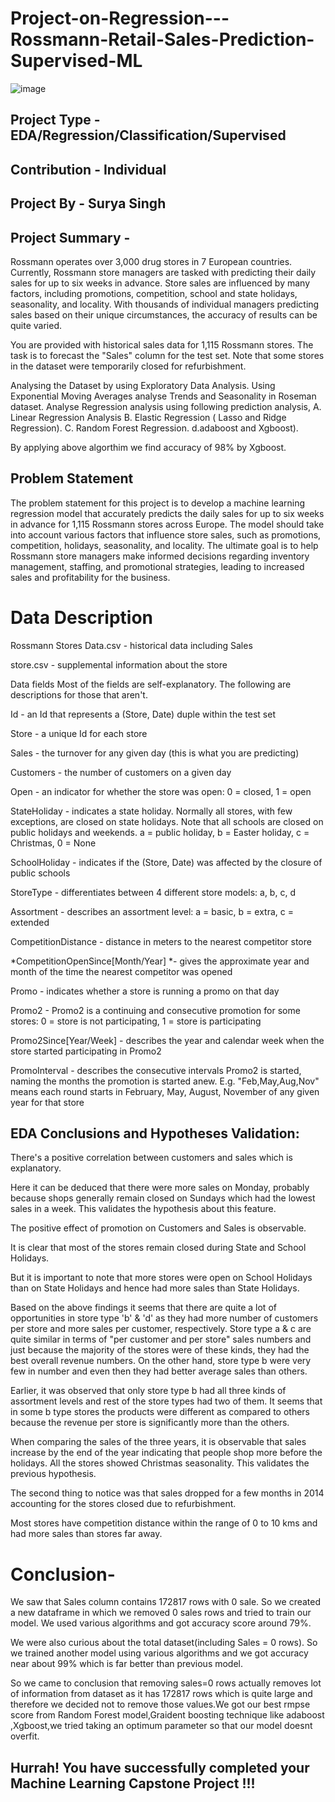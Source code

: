 # Project-on-Regression---Rossmann-Retail-Sales-Prediction-Supervised-ML

![image](https://github.com/user-attachments/assets/b509e3f3-6898-4b0a-9ba6-41a72879f094)

## Project Type - EDA/Regression/Classification/Supervised
## Contribution - Individual
## Project By - Surya Singh

## Project Summary -
Rossmann operates over 3,000 drug stores in 7 European countries. Currently, Rossmann store managers are tasked with predicting their daily sales for up to six weeks in advance. Store sales are influenced by many factors, including promotions, competition, school and state holidays, seasonality, and locality. With thousands of individual managers predicting sales based on their unique circumstances, the accuracy of results can be quite varied.

You are provided with historical sales data for 1,115 Rossmann stores. The task is to forecast the "Sales" column for the test set. Note that some stores in the dataset were temporarily closed for refurbishment.

Analysing the Dataset by using Exploratory Data Analysis. Using Exponential Moving Averages analyse Trends and Seasonality in Roseman dataset. Analyse Regression analysis using following prediction analysis, A. Linear Regression Analysis B. Elastic Regression ( Lasso and Ridge Regression). C. Random Forest Regression. d.adaboost and Xgboost).

By applying above algorthim we find accuracy of 98% by Xgboost.

## Problem Statement

The problem statement for this project is to develop a machine learning regression model that accurately predicts the daily sales for up to six weeks in advance for 1,115 Rossmann stores across Europe. The model should take into account various factors that influence store sales, such as promotions, competition, holidays, seasonality, and locality. The ultimate goal is to help Rossmann store managers make informed decisions regarding inventory management, staffing, and promotional strategies, leading to increased sales and profitability for the business.

# Data Description

Rossmann Stores Data.csv - historical data including Sales

store.csv - supplemental information about the store

Data fields Most of the fields are self-explanatory. The following are descriptions for those that aren't.

Id - an Id that represents a (Store, Date) duple within the test set

Store - a unique Id for each store

Sales - the turnover for any given day (this is what you are predicting)

Customers - the number of customers on a given day

Open - an indicator for whether the store was open: 0 = closed, 1 = open

StateHoliday - indicates a state holiday. Normally all stores, with few exceptions, are closed on state holidays. Note that all schools are closed on public holidays and weekends. a = public holiday, b = Easter holiday, c = Christmas, 0 = None

SchoolHoliday - indicates if the (Store, Date) was affected by the closure of public schools

StoreType - differentiates between 4 different store models: a, b, c, d

Assortment - describes an assortment level: a = basic, b = extra, c = extended

CompetitionDistance - distance in meters to the nearest competitor store

*CompetitionOpenSince[Month/Year] *- gives the approximate year and month of the time the nearest competitor was opened

Promo - indicates whether a store is running a promo on that day

Promo2 - Promo2 is a continuing and consecutive promotion for some stores: 0 = store is not participating, 1 = store is participating

Promo2Since[Year/Week] - describes the year and calendar week when the store started participating in Promo2

PromoInterval - describes the consecutive intervals Promo2 is started, naming the months the promotion is started anew. E.g. "Feb,May,Aug,Nov" means each round starts in February, May, August, November of any given year for that store

## EDA Conclusions and Hypotheses Validation:

There's a positive correlation between customers and sales which is explanatory.

Here it can be deduced that there were more sales on Monday, probably because shops generally remain closed on Sundays which had the lowest sales in a week. This validates the hypothesis about this feature.

The positive effect of promotion on Customers and Sales is observable.

It is clear that most of the stores remain closed during State and School Holidays.

But it is important to note that more stores were open on School Holidays than on State Holidays and hence had more sales than State Holidays.

Based on the above findings it seems that there are quite a lot of opportunities in store type 'b' & 'd' as they had more number of customers per store and more sales per customer, respectively. Store type a & c are quite similar in terms of "per customer and per store" sales numbers and just because the majority of the stores were of these kinds, they had the best overall revenue numbers. On the other hand, store type b were very few in number and even then they had better average sales than others.

Earlier, it was observed that only store type b had all three kinds of assortment levels and rest of the store types had two of them. It seems that in some b type stores the products were different as compared to others because the revenue per store is significantly more than the others.

When comparing the sales of the three years, it is observable that sales increase by the end of the year indicating that people shop more before the holidays. All the stores showed Christmas seasonality. This validates the previous hypothesis.

The second thing to notice was that sales dropped for a few months in 2014 accounting for the stores closed due to refurbishment.

Most stores have competition distance within the range of 0 to 10 kms and had more sales than stores far away.

# Conclusion-

We saw that Sales column contains 172817 rows with 0 sale. So we created a new dataframe in which we removed 0 sales rows and tried to train our model. We used various algorithms and got accuracy score around 79%.

We were also curious about the total dataset(including Sales = 0 rows). So we trained another model using various algorithms and we got accuracy near about 99% which is far better than previous model.

So we came to conclusion that removing sales=0 rows actually removes lot of information from dataset as it has 172817 rows which is quite large and therefore we decided not to remove those values.We got our best rmpse score from Random Forest model,Graident boosting technique like adaboost ,Xgboost,we tried taking an optimum parameter so that our model doesnt overfit.

## Hurrah! You have successfully completed your Machine Learning Capstone Project !!!
